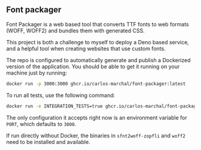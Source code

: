 ## Font packager

Font Packager is a web based tool that converts TTF fonts to web formats (WOFF, WOFF2)
and bundles them with generated CSS.

This project is both a challenge to myself to deploy a Deno based service, and
a helpful tool when creating websites that use custom fonts.

The repo is configured to automatically generate and publish a Dockerized version of the
application. You should be able to get it running on your machine just by running:

```sh
docker run -p 3000:3000 ghcr.io/carlos-marchal/font-packager:latest
```

To run all tests, use the following command:

```sh
docker run -e INTEGRATION_TESTS=true ghcr.io/carlos-marchal/font-packager:latest deno test -A
```

The only configuration it accepts right now is an environment variable for `PORT`, which
defaults to `3000`.

If run directly without Docker, the binaries in `sfnt2woff-zopfli` and `woff2` need to be installed
and available.